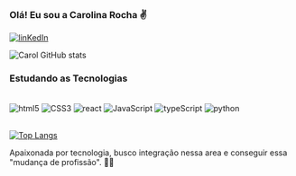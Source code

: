 

### Olá! Eu sou a Carolina Rocha ✌️

[![linKedIn](https://img.shields.io/badge/LinkedIn-0077B5?style=for-the-badge&logo=linkedin&logoColor=white)](https://www.linkedin.com/in/carolina-rocha-418aa8105/)

![Carol GitHub stats](https://github-readme-stats.vercel.app/api?username=CaahRocha&show_icons=true&theme=gruvbox)

### Estudando as Tecnologias



<div style="display: inline_block"><br>
<img align="center" alt="html5" src="https://img.shields.io/badge/HTML5-E34F26?style=for-the-badge&logo=html5&logoColor=white"/>
<img align="center" alt="CSS3" src="https://img.shields.io/badge/CSS3-1572B6?style=for-the-badge&logo=css3&logoColor=white"/>
<img align="center" alt="react" src="https://img.shields.io/badge/React-20232A?style=for-the-badge&logo=react&logoColor=61DAFB"/>
<img align="center" alt="JavaScript" src="https://img.shields.io/badge/JavaScript-323330?style=for-the-badge&logo=javascript&logoColor=F7DF1E"/>
<img align="center" alt="typeScript" src="https://img.shields.io/badge/TypeScript-007ACC?style=for-the-badge&logo=typescript&logoColor=white"/>
<img align="center" alt="python" src="https://img.shields.io/badge/Python-14354C?style=for-the-badge&logo=python&logoColor=white"/>
</div><br>

[![Top Langs](https://github-readme-stats.vercel.app/api/top-langs/?username=anuraghazra&layout=compact)](https://github.com/anuraghazra/github-readme-stats)

Apaixonada por tecnologia, busco integração nessa area e conseguir essa "mudança de profissão". 🚀🚀
